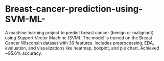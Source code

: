# Breast-cancer-prediction-using-SVM-ML-
A machine learning project to predict breast cancer (benign or malignant) using Support Vector Machine (SVM). The model is trained on the Breast Cancer Wisconsin dataset with 30 features. Includes preprocessing, EDA, evaluation, and visualizations like heatmap, boxplot, and pie chart. Achieved ~95.6% accuracy.

